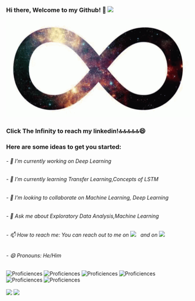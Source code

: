 ### Hi there, Welcome to my Github! 💙 <img src="https://raw.githubusercontent.com/MartinHeinz/MartinHeinz/master/wave.gif" width="30px">
[![Prophet37 Header align="center"](https://github.com/Prophet37/Prophet37/blob/main/64b3b943f5f68c654d95e7ed7593978b.gif "Header")](https://www.linkedin.com/in/ajay-calambur-40158a18a/)     
### Click The Infinity to reach my linkedin!🔝🔝🔝🔝🔝😄

###
###
###

### Here are some ideas to get you started:

###### - 🔭 I’m currently working on Deep Learning
###### - 🌱 I’m currently learning Transfer Learning,Concepts of LSTM
###### - 👯 I’m looking to collaborate on Machine Learning, Deep Learning
###### - 💬 Ask me about Exploratory Data Analysis,Machine Learning
###### - 📫 How to reach me: You can reach out to me on <a href="https://www.instagram.com/calamburajay/"><img height="30" src="https://github.com/WaylonWalker/WaylonWalker/blob/main/icon/instagram.jpg?raw=true"></a>&nbsp;&nbsp; and on <a href="mailto:ajay372000@gmail.com"><img height="30" src="https://cdn.jsdelivr.net/npm/simple-icons@v3/icons/gmail.svg"></a>&nbsp;&nbsp;
###### - 😄 Pronouns: He/Him



![Proficiences](https://img.shields.io/badge/CODE-C++-informational?style=flat&logo=<LOGO_NAME>&logoColor=white&color=2bbc8a)
![Proficiences](https://img.shields.io/badge/CODE-Python-informational?style=flat&logo=<LOGO_NAME>&logoColor=white&color=2bbc8a)
![Proficiences](https://img.shields.io/badge/CODE-C-informational?style=flat&logo=<LOGO_NAME>&logoColor=white&color=2bbc8a)
![Proficiences](https://img.shields.io/badge/FIELDOFINTEREST-DataAnalysis-informational?style=flat&logo=<LOGO_NAME>&logoColor=white&color=2bbc8a)
![Proficiences](https://img.shields.io/badge/FIELDOFINTEREST-MachineLearning-informational?style=flat&logo=<LOGO_NAME>&logoColor=white&color=2bbc8a)
![Proficiences](https://img.shields.io/badge/FIELDOFINTEREST-DeepLearning-informational?style=flat&logo=<LOGO_NAME>&logoColor=white&color=2bbc8a)


<img align="center" src="https://github-readme-stats.vercel.app/api/top-langs/?username=Prophet37&theme=dark" /> <img align="center" src="https://github-readme-stats.vercel.app/api?username=Prophet37&show_icons=true&theme=dark" />



